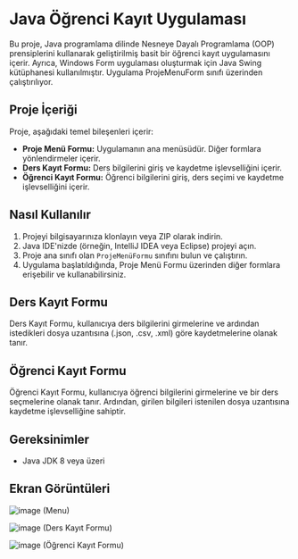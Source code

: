# Java Öğrenci Kayıt Uygulaması

Bu proje, Java programlama dilinde Nesneye Dayalı Programlama (OOP) prensiplerini kullanarak geliştirilmiş basit bir öğrenci kayıt uygulamasını içerir. Ayrıca, Windows Form uygulaması oluşturmak için Java Swing kütüphanesi kullanılmıştır. Uygulama ProjeMenuForm sınıfı üzerinden çalıştırılıyor.

## Proje İçeriği

Proje, aşağıdaki temel bileşenleri içerir:

- **Proje Menü Formu:** Uygulamanın ana menüsüdür. Diğer formlara yönlendirmeler içerir.
- **Ders Kayıt Formu:** Ders bilgilerini giriş ve kaydetme işlevselliğini içerir.
- **Öğrenci Kayıt Formu:** Öğrenci bilgilerini giriş, ders seçimi ve kaydetme işlevselliğini içerir.

## Nasıl Kullanılır

1. Projeyi bilgisayarınıza klonlayın veya ZIP olarak indirin.
2. Java IDE'nizde (örneğin, IntelliJ IDEA veya Eclipse) projeyi açın.
3. Proje ana sınıfı olan `ProjeMenüFormu` sınıfını bulun ve çalıştırın.
4. Uygulama başlatıldığında, Proje Menü Formu üzerinden diğer formlara erişebilir ve kullanabilirsiniz.

## Ders Kayıt Formu

Ders Kayıt Formu, kullanıcıya ders bilgilerini girmelerine ve ardından istedikleri dosya uzantısına (.json, .csv, .xml) göre kaydetmelerine olanak tanır.

## Öğrenci Kayıt Formu

Öğrenci Kayıt Formu, kullanıcıya öğrenci bilgilerini girmelerine ve bir ders seçmelerine olanak tanır. Ardından, girilen bilgileri istenilen dosya uzantısına kaydetme işlevselliğine sahiptir.

## Gereksinimler

- Java JDK 8 veya üzeri


## Ekran Görüntüleri

![image](https://github.com/erenkn20/Ogrenci-Kayit-Uygulamasi/assets/121315822/8f8ee252-dac5-4bef-b48b-f07e6c5dcdaa)  (Menu)

![image](https://github.com/erenkn20/Ogrenci-Kayit-Uygulamasi/assets/121315822/6cad2533-a2d5-468d-8d0b-5f3f78ba5ba5)  (Ders Kayıt Formu)

![image](https://github.com/erenkn20/Ogrenci-Kayit-Uygulamasi/assets/121315822/c313c5d4-82f8-4926-b2d3-ed4866095903)  (Öğrenci Kayıt Formu)


